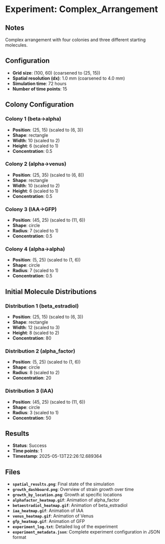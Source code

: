 # Experiment: Complex_Arrangement

## Notes
Complex arrangement with four colonies and three different starting molecules.

## Configuration

* **Grid size**: (100, 60) (coarsened to (25, 15))
* **Spatial resolution (dx)**: 1.0 mm (coarsened to 4.0 mm)
* **Simulation time**: 72 hours
* **Number of time points**: 15

## Colony Configuration

### Colony 1 (beta->alpha)
* **Position**: (25, 15) (scaled to (6, 3))
* **Shape**: rectangle
* **Width**: 10 (scaled to 2)
* **Height**: 6 (scaled to 1)
* **Concentration**: 0.5

### Colony 2 (alpha->venus)
* **Position**: (25, 35) (scaled to (6, 8))
* **Shape**: rectangle
* **Width**: 10 (scaled to 2)
* **Height**: 6 (scaled to 1)
* **Concentration**: 0.5

### Colony 3 (IAA->GFP)
* **Position**: (45, 25) (scaled to (11, 6))
* **Shape**: circle
* **Radius**: 7 (scaled to 1)
* **Concentration**: 0.5

### Colony 4 (alpha->alpha)
* **Position**: (5, 25) (scaled to (1, 6))
* **Shape**: circle
* **Radius**: 7 (scaled to 1)
* **Concentration**: 0.5

## Initial Molecule Distributions

### Distribution 1 (beta_estradiol)
* **Position**: (25, 15) (scaled to (6, 3))
* **Shape**: rectangle
* **Width**: 12 (scaled to 3)
* **Height**: 8 (scaled to 2)
* **Concentration**: 80

### Distribution 2 (alpha_factor)
* **Position**: (5, 25) (scaled to (1, 6))
* **Shape**: circle
* **Radius**: 8 (scaled to 2)
* **Concentration**: 20

### Distribution 3 (IAA)
* **Position**: (45, 25) (scaled to (11, 6))
* **Shape**: circle
* **Radius**: 3 (scaled to 1)
* **Concentration**: 50

## Results

* **Status**: Success
* **Time points**: 1
* **Timestamp**: 2025-05-13T22:26:12.689364

## Files

* **`spatial_results.png`**: Final state of the simulation
* **`growth_dashboard.png`**: Overview of strain growth over time
* **`growth_by_location.png`**: Growth at specific locations
* **`alphafactor_heatmap.gif`**: Animation of alpha_factor
* **`betaestradiol_heatmap.gif`**: Animation of beta_estradiol
* **`iaa_heatmap.gif`**: Animation of IAA
* **`venus_heatmap.gif`**: Animation of Venus
* **`gfp_heatmap.gif`**: Animation of GFP
* **`experiment_log.txt`**: Detailed log of the experiment
* **`experiment_metadata.json`**: Complete experiment configuration in JSON format
